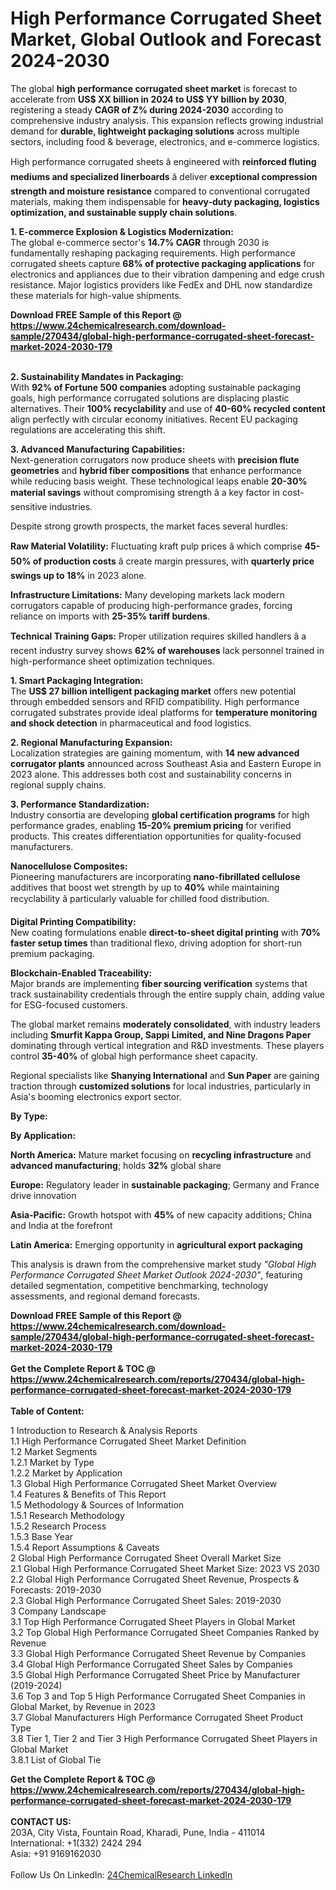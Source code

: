 <h1>High Performance Corrugated Sheet Market, Global Outlook and Forecast 2024-2030</h1><p>The global <strong>high performance corrugated sheet market</strong> is forecast to accelerate from <strong>US$ XX billion in 2024 to US$ YY billion by 2030</strong>, registering a steady <strong>CAGR of Z% during 2024-2030</strong> according to comprehensive industry analysis. This expansion reflects growing industrial demand for <strong>durable, lightweight packaging solutions</strong> across multiple sectors, including food &amp; beverage, electronics, and e-commerce logistics.</p><p>High performance corrugated sheets â engineered with <strong>reinforced fluting mediums and specialized linerboards</strong> â deliver <strong>exceptional compression strength and moisture resistance</strong> compared to conventional corrugated materials, making them indispensable for <strong>heavy-duty packaging, logistics optimization, and sustainable supply chain solutions</strong>.</p><p><strong>1. E-commerce Explosion &amp; Logistics Modernization:</strong><br>
The global e-commerce sector's <strong>14.7% CAGR</strong> through 2030 is fundamentally reshaping packaging requirements. High performance corrugated sheets capture <strong>68% of protective packaging applications</strong> for electronics and appliances due to their vibration dampening and edge crush resistance. Major logistics providers like FedEx and DHL now standardize these materials for high-value shipments.</p><div><b>Download FREE Sample of this Report @ 
            <a href="https://www.24chemicalresearch.com/download-sample/270434/global-high-performance-corrugated-sheet-forecast-market-2024-2030-179">
            https://www.24chemicalresearch.com/download-sample/270434/global-high-performance-corrugated-sheet-forecast-market-2024-2030-179</a></b></div><br><p><strong>2. Sustainability Mandates in Packaging:</strong><br>
With <strong>92% of Fortune 500 companies</strong> adopting sustainable packaging goals, high performance corrugated solutions are displacing plastic alternatives. Their <strong>100% recyclability</strong> and use of <strong>40-60% recycled content</strong> align perfectly with circular economy initiatives. Recent EU packaging regulations are accelerating this shift.</p><p><strong>3. Advanced Manufacturing Capabilities:</strong><br>
Next-generation corrugators now produce sheets with <strong>precision flute geometries</strong> and <strong>hybrid fiber compositions</strong> that enhance performance while reducing basis weight. These technological leaps enable <strong>20-30% material savings</strong> without compromising strength â a key factor in cost-sensitive industries.</p><p>Despite strong growth prospects, the market faces several hurdles:</p><p><strong>Raw Material Volatility:</strong> Fluctuating kraft pulp prices â which comprise <strong>45-50% of production costs</strong> â create margin pressures, with <strong>quarterly price swings up to 18%</strong> in 2023 alone.</p><p><strong>Infrastructure Limitations:</strong> Many developing markets lack modern corrugators capable of producing high-performance grades, forcing reliance on imports with <strong>25-35% tariff burdens</strong>.</p><p><strong>Technical Training Gaps:</strong> Proper utilization requires skilled handlers â a recent industry survey shows <strong>62% of warehouses</strong> lack personnel trained in high-performance sheet optimization techniques.</p><p><strong>1. Smart Packaging Integration:</strong><br>
The <strong>US$ 27 billion intelligent packaging market</strong> offers new potential through embedded sensors and RFID compatibility. High performance corrugated substrates provide ideal platforms for <strong>temperature monitoring and shock detection</strong> in pharmaceutical and food logistics.</p><p><strong>2. Regional Manufacturing Expansion:</strong><br>
Localization strategies are gaining momentum, with <strong>14 new advanced corrugator plants</strong> announced across Southeast Asia and Eastern Europe in 2023 alone. This addresses both cost and sustainability concerns in regional supply chains.</p><p><strong>3. Performance Standardization:</strong><br>
Industry consortia are developing <strong>global certification programs</strong> for high performance grades, enabling <strong>15-20% premium pricing</strong> for verified products. This creates differentiation opportunities for quality-focused manufacturers.</p><p><strong>Nanocellulose Composites:</strong><br>
	Pioneering manufacturers are incorporating <strong>nano-fibrillated cellulose</strong> additives that boost wet strength by up to <strong>40%</strong> while maintaining recyclability â particularly valuable for chilled food distribution.</p><p><strong>Digital Printing Compatibility:</strong><br>
	New coating formulations enable <strong>direct-to-sheet digital printing</strong> with <strong>70% faster setup times</strong> than traditional flexo, driving adoption for short-run premium packaging.</p><p><strong>Blockchain-Enabled Traceability:</strong><br>
	Major brands are implementing <strong>fiber sourcing verification</strong> systems that track sustainability credentials through the entire supply chain, adding value for ESG-focused customers.</p><p>The global market remains <strong>moderately consolidated</strong>, with industry leaders including <strong>Smurfit Kappa Group, Sappi Limited, and Nine Dragons Paper</strong> dominating through vertical integration and R&amp;D investments. These players control <strong>35-40%</strong> of global high performance sheet capacity.</p><p>Regional specialists like <strong>Shanying International</strong> and <strong>Sun Paper</strong> are gaining traction through <strong>customized solutions</strong> for local industries, particularly in Asia's booming electronics export sector.</p><p><strong>By Type:</strong></p><p><strong>By Application:</strong></p><p><strong>North America:</strong> Mature market focusing on <strong>recycling infrastructure</strong> and <strong>advanced manufacturing</strong>; holds <strong>32%</strong> global share</p><p><strong>Europe:</strong> Regulatory leader in <strong>sustainable packaging</strong>; Germany and France drive innovation</p><p><strong>Asia-Pacific:</strong> Growth hotspot with <strong>45%</strong> of new capacity additions; China and India at the forefront</p><p><strong>Latin America:</strong> Emerging opportunity in <strong>agricultural export packaging</strong></p><p>This analysis is drawn from the comprehensive market study <em>"Global High Performance Corrugated Sheet Market Outlook 2024-2030"</em>, featuring detailed segmentation, competitive benchmarking, technology assessments, and regional demand forecasts.</p><div><b>Download FREE Sample of this Report @ 
            <a href="https://www.24chemicalresearch.com/download-sample/270434/global-high-performance-corrugated-sheet-forecast-market-2024-2030-179">
            https://www.24chemicalresearch.com/download-sample/270434/global-high-performance-corrugated-sheet-forecast-market-2024-2030-179</a></b></div><br><div><b>Get the Complete Report & TOC @ 
            <a href="https://www.24chemicalresearch.com/reports/270434/global-high-performance-corrugated-sheet-forecast-market-2024-2030-179">
            https://www.24chemicalresearch.com/reports/270434/global-high-performance-corrugated-sheet-forecast-market-2024-2030-179</a></b></div><br>
            <b>Table of Content:</b><p>1 Introduction to Research & Analysis Reports<br />
    1.1 High Performance Corrugated Sheet Market Definition<br />
    1.2 Market Segments<br />
        1.2.1 Market by Type<br />
        1.2.2 Market by Application<br />
    1.3 Global High Performance Corrugated Sheet Market Overview<br />
    1.4 Features & Benefits of This Report<br />
    1.5 Methodology & Sources of Information<br />
        1.5.1 Research Methodology<br />
        1.5.2 Research Process<br />
        1.5.3 Base Year<br />
        1.5.4 Report Assumptions & Caveats<br />
2 Global High Performance Corrugated Sheet Overall Market Size<br />
    2.1 Global High Performance Corrugated Sheet Market Size: 2023 VS 2030<br />
    2.2 Global High Performance Corrugated Sheet Revenue, Prospects & Forecasts: 2019-2030<br />
    2.3 Global High Performance Corrugated Sheet Sales: 2019-2030<br />
3 Company Landscape<br />
    3.1 Top High Performance Corrugated Sheet Players in Global Market<br />
    3.2 Top Global High Performance Corrugated Sheet Companies Ranked by Revenue<br />
    3.3 Global High Performance Corrugated Sheet Revenue by Companies<br />
    3.4 Global High Performance Corrugated Sheet Sales by Companies<br />
    3.5 Global High Performance Corrugated Sheet Price by Manufacturer (2019-2024)<br />
    3.6 Top 3 and Top 5 High Performance Corrugated Sheet Companies in Global Market, by Revenue in 2023<br />
    3.7 Global Manufacturers High Performance Corrugated Sheet Product Type<br />
    3.8 Tier 1, Tier 2 and Tier 3 High Performance Corrugated Sheet Players in Global Market<br />
        3.8.1 List of Global Tie</p><div><b>Get the Complete Report & TOC @ 
            <a href="https://www.24chemicalresearch.com/reports/270434/global-high-performance-corrugated-sheet-forecast-market-2024-2030-179">
            https://www.24chemicalresearch.com/reports/270434/global-high-performance-corrugated-sheet-forecast-market-2024-2030-179</a></b></div><br><b>CONTACT US:</b><br>
            203A, City Vista, Fountain Road, Kharadi, Pune, India - 411014<br>
            International: +1(332) 2424 294<br>
            Asia: +91 9169162030 <br><br>
            Follow Us On LinkedIn: <a href="https://www.linkedin.com/company/24chemicalresearch/">24ChemicalResearch LinkedIn</a>